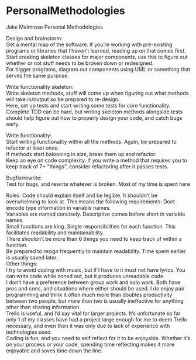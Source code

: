 # PersonalMethodologies
Jake Malmrose
Personal Methodologies

Design and brainstorm:  
Get a mental map of the software. If you’re working with pre-existing programs or libraries that I haven’t learned, reading up on that comes first.  
Start creating skeleton classes for major components, use this to figure out whether or not stuff needs to be broken down or redesigned.  
For bigger programs, diagram out components using UML or something that serves the same purpose.   

Write functionality skeleton:  
Write skeleton methods, stuff will come up when figuring out what methods will take in/output so be prepared to re-design.  
Here, set up tests and start writing some tests for core functionality. Complete TDD can be hard, but writing skeleton methods alongside tests should help figure out how to properly design your code, and catch bugs early.  

Write functionality:  
Start writing functionality within all the methods. Again, be prepared to refactor at least once.  
If methods start balooning in size, break them up and refactor.  
Keep an eye on code complexity. If you write a method that requires you to keep track of 7+ "things", consider refactoring after it passes tests.  

Bugfix/rewrite:  
Test for bugs, and rewrite whatever is broken. Most of my time is spent here

Rules:
Code should explain itself and be legible. It shouldn’t be overwhelming to look at. This means the following requirements: 
Dont encode type information in variable names.  
Variables are named concisely. Descriptive comes before short in variable names.  
Small functions are king. Single responsibilities for each function. This facilitates readability and maintainability.  
There shouldn’t be more than 6 things you need to keep track of within a function.  
Be prepared to resign frequently to maintain readability. Time spent earlier is usually saved later.  
Other things:  
I try to avoid coding with music, but if I have to it must not have lyrics. You can write code while zoned out, but it produces unreadable code.  
I don’t have a preference between group work and solo work. Both have pros and cons, and situations where either should be used. I do enjoy pair programming and think it often much more than doubles productivity between two people, but more than two is usually ineffective for anything other than sharing information.  
Trello is useful, and I’d say vital for larger projects. It’s unfortunate so far only 1 of my classes have had a project large enough for me to deem Trello necessary, and even then it was only due to lack of experience with technologies used.  
Coding is fun, and you need to self reflect for it to be enjoyable. Whether it’s on your process or your code, spending time reflecting makes it more enjoyable and saves time down the line.  
